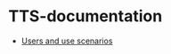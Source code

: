 # TTS-documentation

- [Users and use scenarios](https://github.com/Ohtu-Tyoturvallisuus/TTS-documentation/blob/main/docs/users-and-usage.md)
